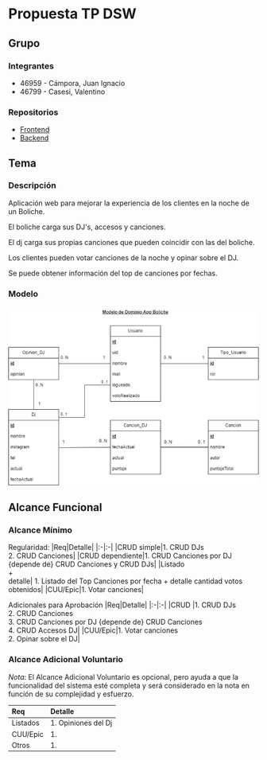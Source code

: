 # Propuesta TP DSW

## Grupo

### Integrantes

- 46959 - Cámpora, Juan Ignacio
- 46799 - Casesi, Valentino

### Repositorios

- [Frontend](https://github.com/juanicampora/TTADS-FRONTEND)
- [Backend](https://github.com/ValenCasesi/TTADSBACKEND)
## Tema

### Descripción

Aplicación web para mejorar la experiencia de los clientes en la noche de un Boliche.

El boliche carga sus DJ's, accesos y canciones.

El dj carga sus propias canciones que pueden coincidir con las del boliche.

Los clientes pueden votar canciones de la noche y opinar sobre el DJ.

Se puede obtener información del top de canciones por fechas.

### Modelo

![Modelo de Dominio](/Modelo%20Dominio.png)

## Alcance Funcional

### Alcance Mínimo

Regularidad:
|Req|Detalle|
|:-|:-|
|CRUD simple|1. CRUD DJs<br>2. CRUD Canciones|
|CRUD dependiente|1. CRUD Canciones por DJ {depende de} CRUD Canciones y CRUD DJs|
|Listado<br>+<br>detalle| 1. Listado del Top Canciones por fecha + detalle cantidad votos obtenidos|
|CUU/Epic|1. Votar canciones|

Adicionales para Aprobación
|Req|Detalle|
|:-|:-|
|CRUD |1. CRUD DJs<br>2. CRUD Canciones<br>3. CRUD Canciones por DJ {depende de} CRUD Canciones <br>4. CRUD Accesos DJ|
|CUU/Epic|1. Votar canciones<br>2. Opinar sobre el DJ|

### Alcance Adicional Voluntario

_Nota_: El Alcance Adicional Voluntario es opcional, pero ayuda a que la funcionalidad del sistema esté completa y será considerado en la nota en función de su complejidad y esfuerzo.

| Req      | Detalle           |
| :------- | :---------------- |
| Listados | 1. Opiniones del Dj |
| CUU/Epic | 1.                |
| Otros    | 1.                |
